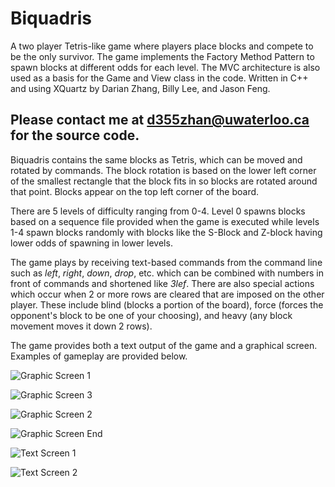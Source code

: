 # Biquadris
A two player Tetris-like game where players place blocks and compete to be the only survivor. The game implements the Factory Method Pattern to spawn blocks at different odds for each level. The MVC architecture is also used as a basis for the Game and View class in the code. Written in C++ and using XQuartz by Darian Zhang, Billy Lee, and Jason Feng.

## Please contact me at d355zhan@uwaterloo.ca for the source code.

Biquadris contains the same blocks as Tetris, which can be moved and rotated by commands. The block rotation is based on the lower left corner of the smallest
rectangle that the block fits in so blocks are rotated around that point. Blocks appear on the top left corner of the board. 

There are 5 levels of difficulty ranging from 0-4. Level 0 spawns blocks based on a sequence file provided when the game is executed while levels 1-4 spawn
blocks randomly with blocks like the S-Block and Z-block having lower odds of spawning in lower levels. 

The game plays by receiving text-based commands from the command line such as *left*, *right*, *down*, *drop*, etc. which can be combined with numbers in front
of commands and shortened like *3lef*. There are also special actions which occur when 2 or more rows are cleared that are imposed on the other player. These
include blind (blocks a portion of the board), force (forces the opponent's block to be one of your choosing), and heavy (any block movement moves it down 2 rows).

The game provides both a text output of the game and a graphical screen. Examples of gameplay are provided below.

![Graphic Screen 1](/Screenshots/graphicscreen1.png)

![Graphic Screen 3](/Screenshots/graphicscreen3.png)

![Graphic Screen 2](/Screenshots/graphicscreen2.png)

![Graphic Screen End](/Screenshots/graphicend.png)

![Text Screen 1](/Screenshots/textscreen1.png)

![Text Screen 2](/Screenshots/textscreen2.png)
